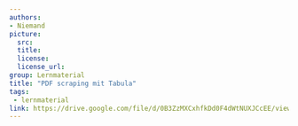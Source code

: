 ```yaml
---
authors:
- Niemand
picture:
  src:
  title:
  license:
  license_url:
group: Lernmaterial
title: "PDF scraping mit Tabula"
tags:
 - lernmaterial
link: https://drive.google.com/file/d/0B3ZzMXCxhfkDd0F4dWtNUXJCcEE/view
---
```

